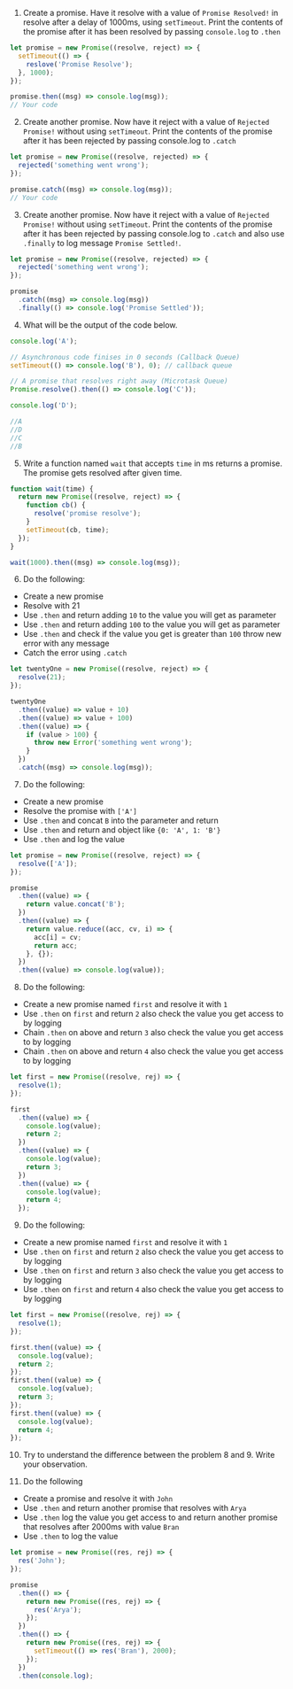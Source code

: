 1. Create a promise. Have it resolve with a value of `Promise Resolved!` in resolve after a delay of 1000ms, using `setTimeout`. Print the contents of the promise after it has been resolved by passing `console.log` to `.then`

```js
let promise = new Promise((resolve, reject) => {
  setTimeout(() => {
    reslove('Promise Resolve');
  }, 1000);
});

promise.then((msg) => console.log(msg));
// Your code
```

2. Create another promise. Now have it reject with a value of `Rejected Promise!` without using `setTimeout`. Print the contents of the promise after it has been rejected by passing console.log to `.catch`

```js
let promise = new Promise((resolve, rejected) => {
  rejected('something went wrong');
});

promise.catch((msg) => console.log(msg));
// Your code
```

3. Create another promise. Now have it reject with a value of `Rejected Promise!` without using `setTimeout`. Print the contents of the promise after it has been rejected by passing console.log to `.catch` and also use `.finally` to log message `Promise Settled!`.

```js
let promise = new Promise((resolve, rejected) => {
  rejected('something went wrong');
});

promise
  .catch((msg) => console.log(msg))
  .finally(() => console.log('Promise Settled'));
```

4. What will be the output of the code below.

```js
console.log('A');

// Asynchronous code finises in 0 seconds (Callback Queue)
setTimeout(() => console.log('B'), 0); // callback queue

// A promise that resolves right away (Microtask Queue)
Promise.resolve().then(() => console.log('C'));

console.log('D');

//A
//D
//C
//B
```

5. Write a function named `wait` that accepts `time` in ms returns a promise. The promise gets resolved after given time.

```js
function wait(time) {
  return new Promise((resolve, reject) => {
    function cb() {
      resolve('promise resolve');
    }
    setTimeout(cb, time);
  });
}

wait(1000).then((msg) => console.log(msg));
```

6. Do the following:

- Create a new promise
- Resolve with 21
- Use `.then` and return adding `10` to the value you will get as parameter
- Use `.then` and return adding `100` to the value you will get as parameter
- Use `.then` and check if the value you get is greater than `100` throw new error with any message
- Catch the error using `.catch`

```js
let twentyOne = new Promise((resolve, reject) => {
  resolve(21);
});

twentyOne
  .then((value) => value + 10)
  .then((value) => value + 100)
  .then((value) => {
    if (value > 100) {
      throw new Error('something went wrong');
    }
  })
  .catch((msg) => console.log(msg));
```

7. Do the following:

- Create a new promise
- Resolve the promise with `['A']`
- Use `.then` and concat `B` into the parameter and return
- Use `.then` and return and object like `{0: 'A', 1: 'B'}`
- Use `.then` and log the value

```js
let promise = new Promise((resolve, reject) => {
  resolve(['A']);
});

promise
  .then((value) => {
    return value.concat('B');
  })
  .then((value) => {
    return value.reduce((acc, cv, i) => {
      acc[i] = cv;
      return acc;
    }, {});
  })
  .then((value) => console.log(value));
```

8. Do the following:

- Create a new promise named `first` and resolve it with `1`
- Use `.then` on `first` and return `2` also check the value you get access to by logging
- Chain `.then` on above and return `3` also check the value you get access to by logging
- Chain `.then` on above and return `4` also check the value you get access to by logging

```js
let first = new Promise((resolve, rej) => {
  resolve(1);
});

first
  .then((value) => {
    console.log(value);
    return 2;
  })
  .then((value) => {
    console.log(value);
    return 3;
  })
  .then((value) => {
    console.log(value);
    return 4;
  });
```

9. Do the following:

- Create a new promise named `first` and resolve it with `1`
- Use `.then` on `first` and return `2` also check the value you get access to by logging
- Use `.then` on `first` and return `3` also check the value you get access to by logging
- Use `.then` on `first` and return `4` also check the value you get access to by logging

```js
let first = new Promise((resolve, rej) => {
  resolve(1);
});

first.then((value) => {
  console.log(value);
  return 2;
});
first.then((value) => {
  console.log(value);
  return 3;
});
first.then((value) => {
  console.log(value);
  return 4;
});
```

10. Try to understand the difference between the problem 8 and 9. Write your observation.

11. Do the following

- Create a promise and resolve it with `John`
- Use `.then` and return another promise that resolves with `Arya`
- Use `.then` log the value you get access to and return another promise that resolves after 2000ms with value `Bran`
- Use `.then` to log the value

```js
let promise = new Promise((res, rej) => {
  res('John');
});

promise
  .then(() => {
    return new Promise((res, rej) => {
      res('Arya');
    });
  })
  .then(() => {
    return new Promise((res, rej) => {
      setTimeout(() => res('Bran'), 2000);
    });
  })
  .then(console.log);
```
